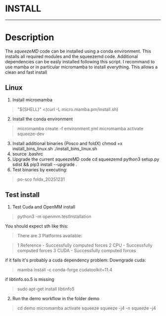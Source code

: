 # INSTALL
***

# Description

The *squeezeMD* code can be installed using a conda environment. This installs
all required modules and the squeezemd code. Additional dependencies can be easly installed
following this script. I recommand to use mamba or in particular micromamba to install
everything. This allows a clean and fast install

## Linux

1. Install micromamba
> "${SHELL}" <(curl -L micro.mamba.pm/install.sh)
2. Install the conda environment
> micromamba create -f environment.yml
> micromamba activate squeeze-dev
3. Install additional binaries (Posco and foldX)
chmod +x install_bins_linux.sh
./install_bins_linux.sh
4. source .bashrc
5. Upgrade the current squeezeMD code
cd squeezemd
python3 setup.py sdist && pip3 install --upgrade .
5. Test binaries by executing:
> po-sco
> foldx_20251231


## Test install
1. Test Cuda and OpenMM install
> python3 -m openmm.testInstallation

You should expect sth like this:
>There are 3 Platforms available:

>1 Reference - Successfully computed forces
>2 CPU - Successfully computed forces
>3 CUDA - Successfully computed forces

if it fails it's probably a cuda dependency problem:
Downgrade cuda:
> mamba install -c conda-forge cudatoolkit=11.4

if libtinfo.so.5 is missing
> sudo apt-get install libtinfo5

2. Run the demo workflow in the folder demo
> cd demo
> micromamba activate squeeze
> squeeze -j4 -n
> squeeze -j4




